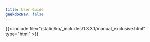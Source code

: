 ```yaml
---
title: User Guide
geekdocNav: false
---
```

{{< include file="/static/ko/_includes/1.3.3.1/manual_exclusive.html" type="html" >}}